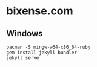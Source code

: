 # bixense.com

## Windows

```
pacman -S mingw-w64-x86_64-ruby
gem install jekyll bundler
jekyll serve
```

